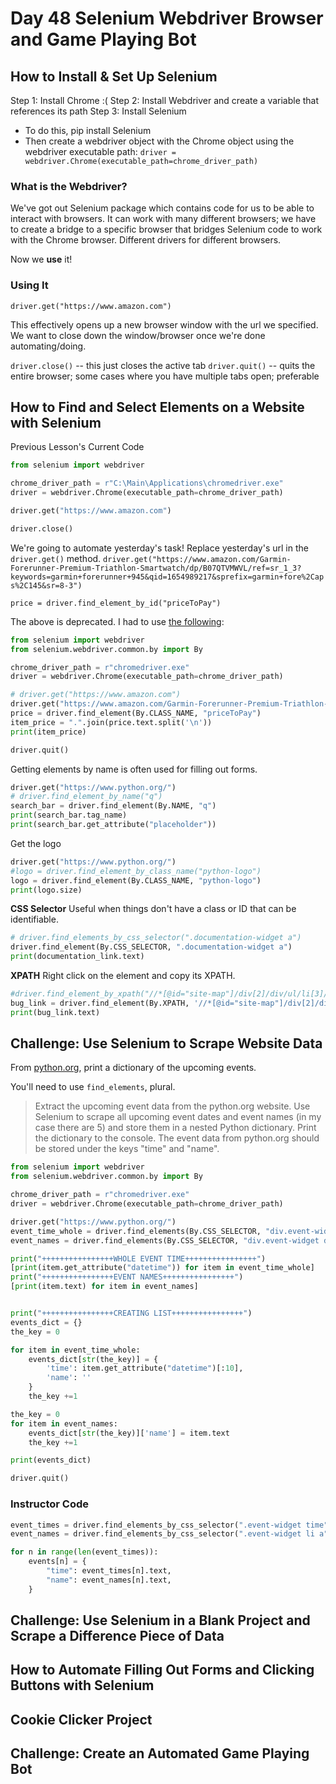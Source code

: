 # Day 48 Selenium Webdriver Browser and Game Playing Bot

## How to Install & Set Up Selenium
Step 1: Install Chrome :(
Step 2: Install Webdriver and create a variable that references its path
Step 3: Install Selenium
- To do this, pip install Selenium
- Then create a webdriver object with the Chrome object using the webdriver executable path: `driver = webdriver.Chrome(executable_path=chrome_driver_path)`

### What is the Webdriver?
We've got out Selenium package which contains code for us to be able to interact with browsers. It can work with many different browsers; we have to create a bridge to a specific browser that bridges Selenium code to work with the Chrome browser. Different drivers for different browsers.

Now we **use** it!

### Using It
`driver.get("https://www.amazon.com")`

This effectively opens up a new browser window with the url we specified. We want to close down the window/browser once we're done automating/doing.

`driver.close()` -- this just closes the active tab
`driver.quit()` -- quits the entire browser; some cases where you have multiple tabs open; preferable


## How to Find and Select Elements on a Website with Selenium
Previous Lesson's Current Code
```py
from selenium import webdriver

chrome_driver_path = r"C:\Main\Applications\chromedriver.exe"
driver = webdriver.Chrome(executable_path=chrome_driver_path)

driver.get("https://www.amazon.com")

driver.close()
```

We're going to automate yesterday's task! Replace yesterday's url in the `driver.get()` method.
`driver.get("https://www.amazon.com/Garmin-Forerunner-Premium-Triathlon-Smartwatch/dp/B07QTVMWVL/ref=sr_1_3?keywords=garmin+forerunner+945&qid=1654989217&sprefix=garmin+fore%2Caps%2C145&sr=8-3")`

`price = driver.find_element_by_id("priceToPay")`

The above is deprecated. I had to use [the following](https://selenium-python.readthedocs.io/locating-elements.html):
```py
from selenium import webdriver
from selenium.webdriver.common.by import By

chrome_driver_path = r"chromedriver.exe"
driver = webdriver.Chrome(executable_path=chrome_driver_path)

# driver.get("https://www.amazon.com")
driver.get("https://www.amazon.com/Garmin-Forerunner-Premium-Triathlon-Smartwatch/dp/B07QTVMWVL/ref=sr_1_3?keywords=garmin+forerunner+945&qid=1654989217&sprefix=garmin+fore%2Caps%2C145&sr=8-3")
price = driver.find_element(By.CLASS_NAME, "priceToPay")
item_price = ".".join(price.text.split('\n'))
print(item_price)

driver.quit()
```

Getting elements by name is often used for filling out forms.
```py
driver.get("https://www.python.org/")
# driver.find_element_by_name("q")
search_bar = driver.find_element(By.NAME, "q")
print(search_bar.tag_name)
print(search_bar.get_attribute("placeholder"))
```

Get the logo
```py
driver.get("https://www.python.org/")
#logo = driver.find_element_by_class_name("python-logo")
logo = driver.find_element(By.CLASS_NAME, "python-logo")
print(logo.size)
```

**CSS Selector**
Useful when things don't have a class or ID that can be identifiable.
```py
# driver.find_elements_by_css_selector(".documentation-widget a")
driver.find_element(By.CSS_SELECTOR, ".documentation-widget a")
print(documentation_link.text)
```

**XPATH**
Right click on the element and copy its XPATH.
```py
#driver.find_element_by_xpath("//*[@id="site-map"]/div[2]/div/ul/li[3]/a")
bug_link = driver.find_element(By.XPATH, '//*[@id="site-map"]/div[2]/div/ul/li[3]/a')
print(bug_link.text)
```
## Challenge: Use Selenium to Scrape Website Data

From [python.org](python.org), print a dictionary of the upcoming events.

You'll need to use `find_elements`, plural.

> Extract the upcoming event data from the python.org website. Use Selenium to scrape all upcoming event dates and event names (in my case there are 5) and store them in a nested Python dictionary. Print the dictionary to the console. The event data from python.org should be stored under the keys "time" and "name". 

```py
from selenium import webdriver
from selenium.webdriver.common.by import By

chrome_driver_path = r"chromedriver.exe"
driver = webdriver.Chrome(executable_path=chrome_driver_path)

driver.get("https://www.python.org/")
event_time_whole = driver.find_elements(By.CSS_SELECTOR, "div.event-widget div.shrubbery ul.menu li time")
event_names = driver.find_elements(By.CSS_SELECTOR, "div.event-widget div.shrubbery ul.menu a")

print("++++++++++++++++WHOLE EVENT TIME++++++++++++++++")
[print(item.get_attribute("datetime")) for item in event_time_whole]
print("++++++++++++++++EVENT NAMES++++++++++++++++")
[print(item.text) for item in event_names]


print("++++++++++++++++CREATING LIST++++++++++++++++")
events_dict = {}
the_key = 0

for item in event_time_whole:
    events_dict[str(the_key)] = {
        'time': item.get_attribute("datetime")[:10],
        'name': ''
    }
    the_key +=1

the_key = 0
for item in event_names:
    events_dict[str(the_key)]['name'] = item.text
    the_key +=1

print(events_dict)

driver.quit()
```

### Instructor Code

```py
event_times = driver.find_elements_by_css_selector(".event-widget time")
event_names = driver.find_elements_by_css_selector(".event-widget li a")

for n in range(len(event_times)):
    events[n] = {
        "time": event_times[n].text,
        "name": event_names[n].text,
    }
```

## Challenge: Use Selenium in a Blank Project and Scrape a Difference Piece of Data

## How to Automate Filling Out Forms and Clicking Buttons with Selenium

## Cookie Clicker Project

## Challenge: Create an Automated Game Playing Bot
